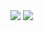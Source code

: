 <img src="https://img.shields.io/badge/야호-000000?style=flat-square&logo=apacheopenoffice&logoColor=0E85CD"/>
<img src="https://img.shields.io/badge/캐식이-000000?style=flat-square&logo=hyundai&logoColor=002C5F"/>

